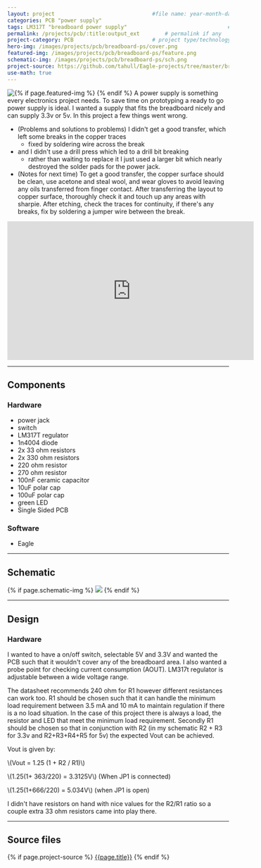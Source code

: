 ```yaml
---
layout: project                               #file name: year-month-day-title.md
categories: PCB "power supply"  
tags: LM317T "breadboard power supply"                                # category
permalink: /projects/pcb/:title:output_ext        # permalink if any
project-category: PCB                         # project type/technology used
hero-img: /images/projects/pcb/breadboard-ps/cover.png
featured-img: /images/projects/pcb/breadboard-ps/feature.png                                # featured image if any
schematic-img: /images/projects/pcb/breadboard-ps/sch.png
project-source: https://github.com/tahull/Eagle-projects/tree/master/breadboardpowersupply                              # sources
use-math: true
---
```


{% if page.featured-img %}
  <img src="{{ page.featured-img }}" class="img-fluid mr-3" style="float:left; max-width:15rem;"/>{% endif %}
A power supply is something every electronics project needs. To save time on prototyping a ready to go power supply is ideal. I wanted a supply that fits the breadboard nicely and can supply 3.3v or 5v.
In this project a few things went wrong.

- (Problems and solutions to problems)
I didn't get a good transfer, which left some breaks in the copper traces
  - fixed by soldering wire across the break
- and I didn't use a drill press which led to a drill bit breaking
  - rather than waiting to replace it I just used a larger bit which nearly destroyed the solder pads for the power jack.
- (Notes for next time) To get a good transfer, the copper surface should be clean, use acetone and steal wool, and wear gloves to avoid leaving any oils transferred from finger contact. After transferring the layout to copper surface, thoroughly check it and touch up any areas with sharpie. After etching, check the traces for continuity, if there's any breaks, fix by soldering a jumper wire between the break.

<iframe width="560" height="315" src="https://www.youtube.com/embed/Z9CcZsD-erY" frameborder="0" allow="autoplay; encrypted-media" allowfullscreen></iframe>

---
## Components
### Hardware
- power jack
- switch
- LM317T regulator
- 1n4004 diode
- 2x 33 ohm resistors
- 2x 330 ohm resistors
- 220 ohm resistor
- 270 ohm resistor
- 100nF ceramic capacitor
- 10uF polar cap
- 100uF polar cap
- green LED
- Single Sided PCB

### Software
- Eagle

---
## Schematic
{% if page.schematic-img %}
  <img src="{{ page.schematic-img }}" class="img-fluid"/>
{% endif %}

---
## Design
### Hardware
I wanted to have a on/off switch, selectable 5V and 3.3V and wanted the PCB such that it wouldn't cover any of the breadboard area. I also wanted a probe point for checking current consumption (AOUT). LM317t regulator is adjustable between a wide voltage range.

The datasheet recommends 240 ohm for R1 however different resistances can work too. R1 should be chosen such that it can handle the minimum load requirement between 3.5 mA and 10 mA to maintain regulation if there is a no load situation. In the case of this project there is always a load, the resistor and LED that meet the minimum load requirement. Secondly R1 should be chosen so that in conjunction with R2 (in my schematic R2 + R3 for 3.3v and R2+R3+R4+R5 for 5v) the expected Vout can be achieved.

Vout is given by:

\\(Vout = 1.25 (1 + R2 / R1)\\)

\\(1.25(1+ 363/220) = 3.3125V\\)    (When JP1 is connected)

\\(1.25(1+666/220) = 5.034V\\)    (when JP1 is open)

I didn't have resistors on hand with nice values for the R2/R1 ratio so a couple extra 33 ohm resistors came into play there.

---
## Source files
{% if page.project-source %}
  <a href="{{ page.project-source }}">{{page.title}}</a>
{% endif %}
